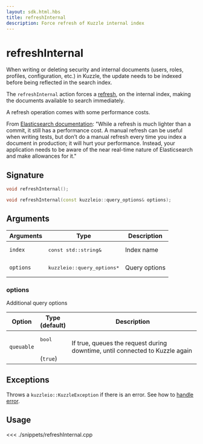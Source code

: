 ```yaml
---
layout: sdk.html.hbs
title: refreshInternal
description: Force refresh of Kuzzle internal index
---
```


# refreshInternal

When writing or deleting security and internal documents (users, roles, profiles, configuration, etc.) in Kuzzle, the update needs to be indexed before being reflected in the search index.

The `refreshInternal` action forces a [refresh](/sdk/cpp/1/controllers/index/), on the internal index, making the documents available to search immediately.

<div class="alert alert-info">
  A refresh operation comes with some performance costs.

From [Elasticsearch documentation](https://www.elastic.co/guide/en/elasticsearch/reference/current/docs-refresh.html):
"While a refresh is much lighter than a commit, it still has a performance cost. A manual refresh can be useful when writing tests, but don’t do a manual refresh every time you index a document in production; it will hurt your performance. Instead, your application needs to be aware of the near real-time nature of Elasticsearch and make allowances for it."

</div>

## Signature

```cpp
void refreshInternal();

void refreshInternal(const kuzzleio::query_options& options);
```

## Arguments

| Arguments | Type                                 | Description   |
| --------- | ------------------------------------ | ------------- |
| `index`   | <pre>const std::string&</pre>        | Index name    |
| `options` | <pre>kuzzleio::query_options\*</pre> | Query options |

### options

Additional query options

| Option     | Type<br/>(default)           | Description                                                                  |
| ---------- | ---------------------------- | ---------------------------------------------------------------------------- |
| `queuable` | <pre>bool</pre><br/>(`true`) | If true, queues the request during downtime, until connected to Kuzzle again |

## Exceptions

Throws a `kuzzleio::KuzzleException` if there is an error. See how to [handle error](/sdk/cpp/1/error-handling).

## Usage

<<< ./snippets/refreshInternal.cpp
